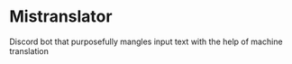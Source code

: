# Mistranslator
Discord bot that purposefully mangles input text with the help of machine translation

